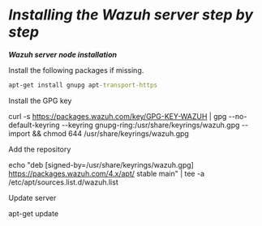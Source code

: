 # _Installing the Wazuh server step by step_

_**Wazuh server node installation**_

Install the following packages if missing.

```cmd
apt-get install gnupg apt-transport-https
```
Install the GPG key

curl -s https://packages.wazuh.com/key/GPG-KEY-WAZUH | gpg --no-default-keyring --keyring gnupg-ring:/usr/share/keyrings/wazuh.gpg --import && chmod 644 /usr/share/keyrings/wazuh.gpg

Add the repository

echo "deb [signed-by=/usr/share/keyrings/wazuh.gpg] https://packages.wazuh.com/4.x/apt/ stable main" | tee -a /etc/apt/sources.list.d/wazuh.list

Update server

apt-get update

